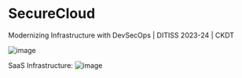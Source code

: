 # SecureCloud
Modernizing Infrastructure with DevSecOps | DITISS 2023-24 | CKDT

![image](https://github.com/sardin622/SecureCloud/assets/151809699/a070606b-f42a-45e7-ba78-ddedac326972)

SaaS Infrastructure:
![image](https://github.com/sardin622/SecureCloud/assets/151809699/e761201c-0b54-46b9-8730-005826b3ebfb)

